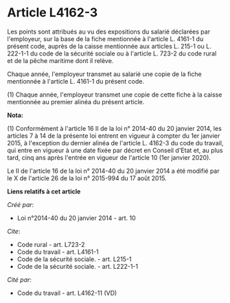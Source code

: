 # Article L4162-3

Les points sont attribués au vu des expositions du salarié déclarées par l'employeur, sur la base de la fiche mentionnée à
l'article L. 4161-1 du présent code, auprès de la caisse mentionnée aux articles L. 215-1 ou L. 222-1-1 du code de la
sécurité sociale ou à l'article L. 723-2 du code rural et de la pêche maritime dont il relève. 

Chaque année, l'employeur transmet au salarié une copie de la fiche mentionnée à l'article L. 4161-1 du présent code. 

(1) Chaque année, l'employeur transmet une copie de cette fiche à la caisse mentionnée au premier alinéa du présent article.

**Nota:**

(1) Conformément à l'article 16 II de la loi n° 2014-40 du 20 janvier 2014, les articles 7 à 14 de la présente loi entrent en
vigueur à compter du 1er janvier 2015, à l'exception du dernier alinéa de l'article L. 4162-3 du code du travail, qui entre
en vigueur à une date fixée par décret en Conseil d'Etat et, au plus tard, cinq ans après l'entrée en vigueur de l'article 10
(1er janvier 2020).

Le II de l'article 16 de la loi n° 2014-40 du 20 janvier 2014 a été modifié par le X de l'article 26 de la loi n° 2015-994 du
17 août 2015.

**Liens relatifs à cet article**

_Créé par_:

  - Loi n°2014-40 du 20 janvier 2014 - art. 10

_Cite_:

  - Code rural - art. L723-2
  - Code du travail - art. L4161-1
  - Code de la sécurité sociale. - art. L215-1
  - Code de la sécurité sociale. - art. L222-1-1

_Cité par_:

  - Code du travail - art. L4162-11 (VD)
